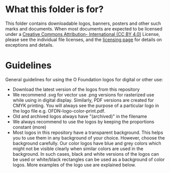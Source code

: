 # What this folder is for?
This folder contains downloadable logos, banners, posters and other such marks and documents. When most documents are expected to be licensed under a [Creative Commons Attribution- International (CC BY 4.0)](https://creativecommons.org/licenses/by/4.0/) License, please see the individual file licenses, and the [licensing page](https://theofdn.org/licensing/) for details on exceptions and details.

# Guidelines
General guidelines for using the O Foundation logos for digital or other use:
* Download the latest version of the logos from this repository
* We recommend .svg for vector use .png versions for rasterized use while using in digital display. Similarly, PDF versions are created for CMYK printing. You will always see the purpose of a particular logo in the logo file e.g. OFDN-logo-color-print.pdf.
* Old and archived logos always have "(archived)" in the filename
* We always recommend to use the logos by keeping the proportions constant (more)
* Most logos in this repository have a transparent background. This helps you to use them in any background of your choice. However, choose the background carefully. Our color logos have blue and grey colors which might not be visible clearly when similar colors are used in the background. In such cases, black and white versions of the logos can be used or white/black rectangles can be used as a background of color logos. More examples of the logo use are explained below.
